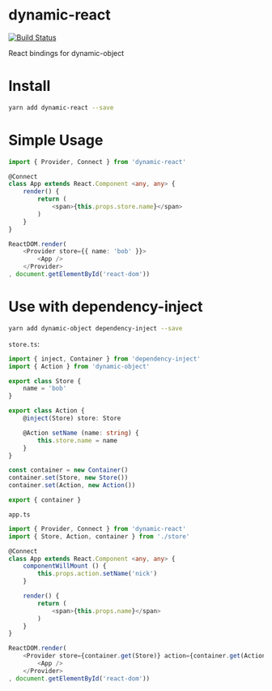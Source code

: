 # dynamic-react

<a href="https://travis-ci.org/ascoders/dynamic-react"><img src="https://img.shields.io/travis/ascoders/dynamic-react/master.svg?style=flat" alt="Build Status"></a>

React bindings for dynamic-object

# Install

```bash
yarn add dynamic-react --save
```

# Simple Usage

```typescript
import { Provider, Connect } from 'dynamic-react'

@Connect
class App extends React.Component <any, any> {
    render() {
        return (
            <span>{this.props.store.name}</span>
        )
    }
}

ReactDOM.render(
    <Provider store={{ name: 'bob' }}>
        <App />
    </Provider>
, document.getElementById('react-dom'))
```

# Use with dependency-inject

```bash
yarn add dynamic-object dependency-inject --save
```

`store.ts`:

```typescript
import { inject, Container } from 'dependency-inject'
import { Action } from 'dynamic-object'

export class Store {
    name = 'bob'
}

export class Action {
    @inject(Store) store: Store

    @Action setName (name: string) {
        this.store.name = name
    }
}

const container = new Container()
container.set(Store, new Store())
container.set(Action, new Action())

export { container }
```

`app.ts`

```typescript
import { Provider, Connect } from 'dynamic-react'
import { Store, Action, container } from './store'

@Connect
class App extends React.Component <any, any> {
    componentWillMount () {
        this.props.action.setName('nick')
    }

    render() {
        return (
            <span>{this.props.name}</span>
        )
    }
}

ReactDOM.render(
    <Provider store={container.get(Store)} action={container.get(Action)}>
        <App />
    </Provider>
, document.getElementById('react-dom'))
```